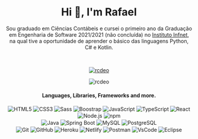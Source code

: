 <h1 align="center">Hi 👋, I'm Rafael</h1>
<p align="center">Sou graduado em Ciências Contábeis e cursei o primeiro ano da Graduação em Engenharia de Software 2021/2021 (não concluída) no <a href="https://ead.infnet.edu.br/"> Instituto Infnet</a>, na qual tive a oportunidade de aprender o básico das linguagens Python, C# e Kotlin.
 </p>
<br/>
<p align="center">
	<a href="https://www.linkedin.com/in/rcdeo/" align="center"> 
	<img src="https://img.shields.io/static/v1?label=Linkedin&message=rcdeo&color=0a66c2&style=for-the-badge&logo=LinkedIn" alt="rcdeo" /></a>
</p>
<p align="center">
	<img align="center" src="https://github-readme-streak-stats.herokuapp.com/?user=rcdeo&theme=github-dark&hide_border=true" alt="rcdeo" />
</p>

<p align="center">
	<h4 align="center">Languages, Libraries, Frameworks and more.</h4>
	<p align="center">
	<img align="center" alt="HTML5" src="https://img.shields.io/badge/HTML5-black?style=flat-square&logo=HTML5&labelColor=ffcb91&color=f06529" />
	<img align="center" alt="CSS3" src="https://img.shields.io/badge/CSS3-black?style=flat-square&logo=CSS3&labelColor=99c3ff&color=2965f1" />
	<img align="center" alt="Sass" src="https://img.shields.io/badge/Sass-black?style=flat-square&logo=sass&labelColor=5C2E45&color=CC6699" />
	<img align="center" alt="Boostrap" src="https://img.shields.io/badge/Bootstrap-black?style=flat-square&logo=bootstrap&labelColor=352b67&color=6f42c1" />	
	<img align="center" alt="JavaScript" src="https://img.shields.io/badge/JavaScript-black?style=flat-square&logo=javascript&labelColor=735702&color=f0db4f" />
	<img align="center" alt="TypeScript" src="https://img.shields.io/badge/TypeScript-black?style=flat-square&logo=typescript&labelColor=b9d1ea&color=007acc" />	
	<img align="center" alt="React" src="https://img.shields.io/badge/React-black?style=flat-square&logo=react&labelColor=282c34&color=61dafb" />	
	<img align="center" alt="Node.js" src="https://img.shields.io/badge/Node.js-black?style=flat-square&logo=node.js&labelColor=1f2f2b&color=57ab5a" />
	<img align="center" alt="npm" src="https://img.shields.io/badge/npm-black?style=flat-square&logo=npm&labelColor=c40b0a&color=cb3837" />
</br>
	<img align="center" alt="Java" src="https://img.shields.io/badge/Java-black?style=flat-square&logo=java&labelColor=5382a1&color=f89820" />
	<img align="center" alt="Spring Boot" src="https://img.shields.io/badge/Spring%20Boot-black?style=flat-square&logo=spring&labelColor=1b1f23&color=6db33f" />
	<img align="center" alt="MySQL" src="https://img.shields.io/badge/MySQL-black?style=flat-square&logo=mysql&labelColor=f29111&color=00758f" />
	<img align="center" alt="PostgreSQL" src="https://img.shields.io/badge/PostgreSQL-black?style=flat-square&logo=postgresql&labelColor=2b3b41&color=336791" />	
<br/>
	<img align="center" alt="Git" src="https://img.shields.io/badge/Git-black?style=flat-square&logo=git&labelColor=403F3C&color=F05032" />
	<img align="center" alt="GitHub" src="https://img.shields.io/badge/GitHub-black?style=flat-square&logo=github&labelColor=1c2128&color=373e47" />
	<img align="center" alt="Heroku" src="https://img.shields.io/badge/Heroku-black?style=flat-square&logo=heroku&labelColor=79589f&color=58488a" />
	<img align="center" alt="Netlify" src="https://img.shields.io/badge/Netlify-black?style=flat-square&logo=netlify&labelColor=151a1e&color=00C7B7" />	
	<img align="center" alt="Postman" src="https://img.shields.io/badge/Postman-black?style=flat-square&logo=postman&labelColor=2b3b41&color=ff6c37" />
	<img align="center" alt="VsCode" src="https://img.shields.io/badge/VSCode-black?style=flat-square&logo=visualstudiocode&labelColor=0066B8&color=0098FF" />
	<img align="center" alt="Eclipse" src="https://img.shields.io/badge/Eclipse-black?style=flat-square&logo=eclipse&labelColor=F7941E&color=3E4D78" />
	</p>
</p>

